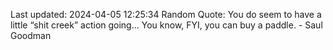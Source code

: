 Last updated: 2024-04-05 12:25:34
Random Quote: You do seem to have a little “shit creek” action going… You know, FYI, you can buy a paddle. - Saul Goodman